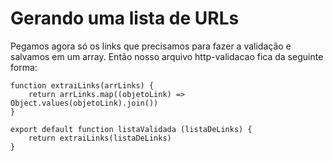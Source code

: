 # Gerando uma lista de URLs

Pegamos agora só os links que precisamos para fazer a validação e salvamos em um array. Então nosso arquivo http-validacao fica da seguinte forma:

    function extraiLinks(arrLinks) {
        return arrLinks.map((objetoLink) => Object.values(objetoLink).join())
    }

    export default function listaValidada (listaDeLinks) {
        return extraiLinks(listaDeLinks)
    }
